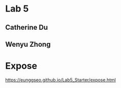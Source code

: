 # Lab 5 
## Catherine Du
## Wenyu Zhong

# Expose
https://eunggseo.github.io/Lab5_Starter/expose.html
